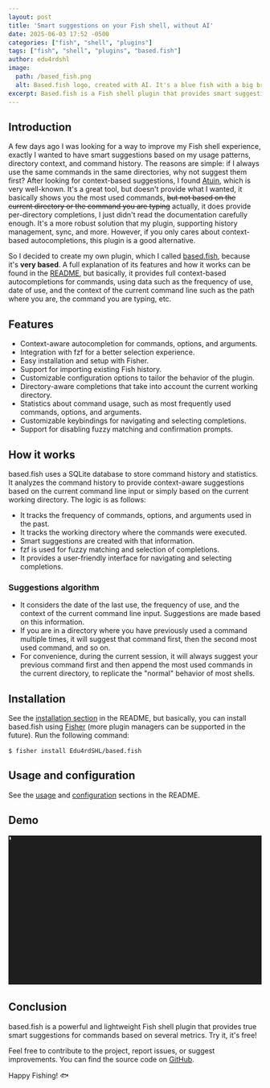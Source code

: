 ```yaml
---
layout: post
title: 'Smart suggestions on your Fish shell, without AI'
date: 2025-06-03 17:52 -0500
categories: ["fish", "shell", "plugins"]
tags: ["fish", "shell", "plugins", "based.fish"]
author: edu4rdshl
image:
  path: /based_fish.png
  alt: Based.fish logo, created with AI. It's a blue fish with a big brain.
excerpt: Based.fish is a Fish shell plugin that provides smart suggestions for commands based on your usage patterns, directory context, and command history. It uses SQLite for storage and fzf for selection, making it a powerful tool for enhancing your command line experience.
---
```


## Introduction

A few days ago I was looking for a way to improve my Fish shell experience, exactly I wanted to have smart suggestions based on my usage patterns, directory context, and command history. The reasons are simple: if I always use the same commands in the same directories, why not suggest them first? After looking for context-based suggestions, I found [Atuin](https://github.com/atuinsh/atuin), which is very well-known. It's a great tool, but doesn't provide what I wanted, it basically shows you the most used commands, ~~but not based on the current directory or the command you are typing~~ actually, it does provide per-directory completions, I just didn't read the documentation carefully enough. It's a more robust solution that my plugin, supporting history management, sync, and more. However, if you only cares about context-based autocompletions, this plugin is a good alternative.

So I decided to create my own plugin, which I called [based.fish](https://github.com/Edu4rdSHL/based.fish), because it's **very based**. A full explanation of its features and how it works can be found in the [README](https://github.com/Edu4rdSHL/based.fish/blob/main/README.md), but basically, it provides full context-based autocompletions for commands, using data such as the frequency of use, date of use, and the context of the current command line such as the path where you are, the command you are typing, etc.

## Features

- Context-aware autocompletion for commands, options, and arguments.
- Integration with fzf for a better selection experience.
- Easy installation and setup with Fisher.
- Support for importing existing Fish history.
- Customizable configuration options to tailor the behavior of the plugin.
- Directory-aware completions that take into account the current working directory.
- Statistics about command usage, such as most frequently used commands, options, and arguments.
- Customizable keybindings for navigating and selecting completions.
- Support for disabling fuzzy matching and confirmation prompts.

## How it works

based.fish uses a SQLite database to store command history and statistics. It analyzes the command history to provide context-aware suggestions based on the current command line input or simply based on the current working directory. The logic is as follows:

- It tracks the frequency of commands, options, and arguments used in the past.
- It tracks the working directory where the commands were executed.
- Smart suggestions are created with that information.
- fzf is used for fuzzy matching and selection of completions.
- It provides a user-friendly interface for navigating and selecting completions.

### Suggestions algorithm

- It considers the date of the last use, the frequency of use, and the context of the current command line input. Suggestions are made based on this information.
- If you are in a directory where you have previously used a command multiple times, it will suggest that command first, then the second most used command, and so on.
- For convenience, during the current session, it will always suggest your previous command first and then append the most used commands in the current directory, to replicate the "normal" behavior of most shells.

## Installation

See the [installation section](https://github.com/Edu4rdSHL/based.fish?tab=readme-ov-file#installation) in the README, but basically, you can install based.fish using [Fisher](https://github.com/jorgebucaran/fisher) (more plugin managers can be supported in the future). Run the following command:

```fish
$ fisher install Edu4rdSHL/based.fish
```

## Usage and configuration

See the [usage](https://github.com/Edu4rdSHL/based.fish?tab=readme-ov-file#usage) and [configuration](https://github.com/Edu4rdSHL/based.fish?tab=readme-ov-file#configuration) sections in the README.

## Demo

![Demonstration of based.fish](../assets/gifs/based_fish_plugin.gif)

## Conclusion

based.fish is a powerful and lightweight Fish shell plugin that provides true smart suggestions for commands based on several metrics. Try it, it's free!

Feel free to contribute to the project, report issues, or suggest improvements. You can find the source code on [GitHub](https://github.com/Edu4rdSHL/based.fish).

Happy Fishing! 🐟